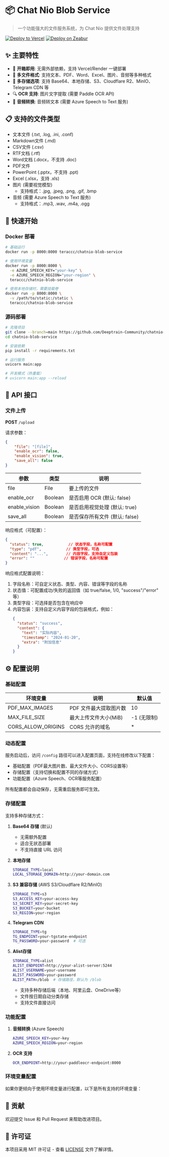 # 📦 Chat Nio Blob Service

> 一个功能强大的文件服务系统，为 Chat Nio 提供文件处理支持

[![Deploy to Vercel](https://vercel.com/button)](https://vercel.com/new/clone?repository-url=https://github.com/Deeptrain-Community/chatnio-blob-service)
[![Deploy on Zeabur](https://zeabur.com/button.svg)](https://zeabur.com/templates/RWGFOH)

## ✨ 主要特性

- 🚀 **开箱即用**: 无需外部依赖，支持 Vercel/Render 一键部署
- 📄 **多文件格式**: 支持文本、PDF、Word、Excel、图片、音频等多种格式
- 💾 **多存储选项**: 支持 Base64、本地存储、S3、Cloudflare R2、MinIO、Telegram CDN 等
- 🔍 **OCR 支持**: 图片文字提取 (需要 Paddle OCR API)
- 🎵 **音频转换**: 音频转文本 (需要 Azure Speech to Text 服务)

## 📋 支持的文件类型

- 文本文件 (.txt, .log, .ini, .conf)
- Markdown文件 (.md)
- CSV文件 (.csv)
- RTF文档 (.rtf)
- Word文档 (.docx，不支持 .doc)
- PDF文件
- PowerPoint (.pptx，不支持 .ppt)
- Excel (.xlsx，支持 .xls)
- 图片 (需要视觉模型)
  - 支持格式：.jpg, .jpeg, .png, .gif, .bmp
- 音频 (需要 Azure Speech to Text 服务)
  - 支持格式：.mp3, .wav, .m4a, .ogg

## 🚀 快速开始

### Docker 部署

```bash
# 基础运行
docker run -p 8000:8000 teraccc/chatnio-blob-service

# 使用环境变量
docker run -p 8000:8000 \
  -e AZURE_SPEECH_KEY="your-key" \
  -e AZURE_SPEECH_REGION="your-region" \
  teraccc/chatnio-blob-service

# 使用本地存储时，需要挂载卷
docker run -p 8000:8000 \
  -v /path/to/static:/static \
  teraccc/chatnio-blob-service
```

### 源码部署

```bash
# 克隆项目
git clone --branch=main https://github.com/Deeptrain-Community/chatnio-blob-service
cd chatnio-blob-service

# 安装依赖
pip install -r requirements.txt

# 运行服务
uvicorn main:app

# 开发模式（热重载）
# uvicorn main:app --reload
```

## 📝 API 接口

### 文件上传

**POST** `/upload`

请求参数：
```json
{
    "file": "[file]",
    "enable_ocr": false,
    "enable_vision": true,
    "save_all": false
}
```

| 参数 | 类型 | 说明 |
|------|------|------|
| file | File | 要上传的文件 |
| enable_ocr | Boolean | 是否启用 OCR (默认: false) |
| enable_vision | Boolean | 是否启用视觉处理 (默认: true) |
| save_all | Boolean | 是否保存所有文件 (默认: false) |

响应格式（可配置）：
```json
{
  "status": true,           // 状态字段，名称可配置
  "type": "pdf",           // 类型字段，可选
  "content": "...",        // 内容字段，支持自定义包装
  "error": ""             // 错误字段，名称可配置
}
```

响应格式配置说明：
1. 字段名称：可自定义状态、类型、内容、错误等字段的名称
2. 状态值：可配置成功/失败的返回值（如 true/false, 1/0, "success"/"error" 等）
3. 类型字段：可选择是否包含在响应中
4. 内容包装：支持自定义内容字段的包装格式，例如：
   ```json
   {
     "status": "success",
     "content": {
       "text": "实际内容",
       "timestamp": "2024-01-20",
       "extra": "附加信息"
     }
   }
   ```

## ⚙️ 配置说明

### 基础配置

| 环境变量 | 说明 | 默认值 |
|----------|------|--------|
| PDF_MAX_IMAGES | PDF 文件最大提取图片数 | 10 |
| MAX_FILE_SIZE | 最大上传文件大小(MiB) | -1 (无限制) |
| CORS_ALLOW_ORIGINS | CORS 允许的域名 | * |

### 动态配置

服务启动后，访问 `/config` 路径可以进入配置页面，支持在线修改以下配置：

- 基础配置（PDF最大图片数、最大文件大小、CORS设置等）
- 存储配置（支持切换和配置不同的存储方式）
- 功能配置（Azure Speech、OCR等服务配置）

所有配置都会自动保存，无需重启服务即可生效。

### 存储配置

支持多种存储方式：

1. **Base64 存储** (默认)
   - 无需额外配置
   - 适合无状态部署
   - 不支持直接 URL 访问

2. **本地存储**
   ```bash
   STORAGE_TYPE=local
   LOCAL_STORAGE_DOMAIN=http://your-domain.com
   ```

3. **S3 兼容存储** (AWS S3/Cloudflare R2/MinIO)
   ```bash
   STORAGE_TYPE=s3
   S3_ACCESS_KEY=your-access-key
   S3_SECRET_KEY=your-secret-key
   S3_BUCKET=your-bucket
   S3_REGION=your-region
   ```

4. **Telegram CDN**
   ```bash
   STORAGE_TYPE=tg
   TG_ENDPOINT=your-tgstate-endpoint
   TG_PASSWORD=your-password  # 可选
   ```

5. **Alist存储**
   ```bash
   STORAGE_TYPE=alist
   ALIST_ENDPOINT=http://your-alist-server:5244
   ALIST_USERNAME=your-username
   ALIST_PASSWORD=your-password
   ALIST_PATH=/blob  # 存储路径，默认为 /blob
   ```
   - 支持多种存储后端（本地、阿里云盘、OneDrive等）
   - 文件按日期自动分类存储
   - 支持文件直接访问

### 功能配置

1. **音频转换** (Azure Speech)
   ```bash
   AZURE_SPEECH_KEY=your-key
   AZURE_SPEECH_REGION=your-region
   ```

2. **OCR 支持**
   ```bash
   OCR_ENDPOINT=http://your-paddleocr-endpoint:8000
   ```

### 环境变量配置

如果你更倾向于使用环境变量进行配置，以下是所有支持的环境变量：

## 🤝 贡献

欢迎提交 Issue 和 Pull Request 来帮助改进项目。

## 📄 许可证

本项目采用 MIT 许可证 - 查看 [LICENSE](LICENSE) 文件了解详情。
